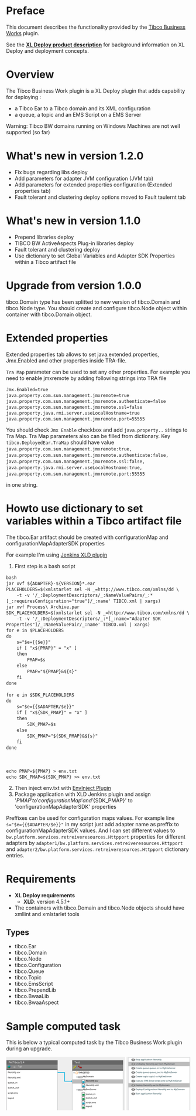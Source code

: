 # Preface #

This document describes the functionality provided by the [Tibco Business Works](http://www.tibco.com/products/automation/application-integration/activematrix-businessworks) plugin.

See the [**XL Deploy product description**](https://docs.xebialabs.com/xl-deploy/) for background information on XL Deploy and deployment concepts.

# Overview #

The Tibco Business Work plugin is a XL Deploy plugin that adds capability for deploying  :

* a Tibco Ear to a Tibco domain and its XML configuration
* a queue, a topic and an EMS Script on a EMS Server

Warning: Tibco BW domains running on Windows Machines are not well supported (so far)

# What's new in version 1.2.0 #

* Fix bugs regarding libs deploy
* Add parameters for adapter JVM configuration (JVM tab)
* Add parameters for extended properties configuration (Extended properties tab)
* Fault tolerant and clustering deploy options moved to Fault taulernt tab


# What's new in version 1.1.0 #

* Prepend libraries deploy
* TIBCO BW ActiveAspects Plug-in libraries deploy
* Fault tolerant and clustering deploy
* Use dictionary to set Global Variables and Adapter SDK Properties within a Tibco artifact file

# Upgrade from version 1.0.0 #

tibco.Domain type has been splitted to new version of tibco.Domain and tibco.Node type. You should create and configure tibco.Node object within container with tibco.Domain object.

# Extended properties

Extended properties tab allows to set java.extended.properties, Jmx.Enabled and other properties inside TRA-file.

`Tra Map` parameter can be used to set any other properties. For example you need to enable jmxremote by adding following strings into TRA file

```
Jmx.Enabled=true
java.property.com.sun.management.jmxremote=true
java.property.com.sun.management.jmxremote.authenticate=false
java.property.com.sun.management.jmxremote.ssl=false
java.property.java.rmi.server.useLocalHostname=true
java.property.com.sun.management.jmxremote.port=55555
```

You should check `Jmx Enable` checkbox and add `java.property..` strings to Tra Map. Tra Map parameters also can be filled from dictionary. Key `tibco.DeployedEar.TraMap` should have value  `java.property.com.sun.management.jmxremote:true, java.property.com.sun.management.jmxremote.authenticate:false, java.property.com.sun.management.jmxremote.ssl:false, java.property.java.rmi.server.useLocalHostname:true, java.property.com.sun.management.jmxremote.port:55555`

in one string.

# Howto use dictionary to set variables within a Tibco artifact file

The tibco.Ear artifact should be created with configurationMap and configurationMapAdapterSDK properties


For example I'm using [Jenkins XLD plugin](https://wiki.jenkins-ci.org/display/JENKINS/XL+Deploy+Plugin)

1. First step is a bash script
```
bash
jar xvf ${ADAPTER}-${VERSION}*.ear
PLACEHOLDERS=$(xmlstarlet sel -N _=http://www.tibco.com/xmlns/dd \
    -t -v '/_:DeploymentDescriptors/_:NameValuePairs/_:*[_:requiresConfiguration="true"]/_:name' TIBCO.xml | xargs)
jar xvf Process\ Archive.par
SDK_PLACEHOLDERS=$(xmlstarlet sel -N _=http://www.tibco.com/xmlns/dd \
    -t -v '/_:DeploymentDescriptors/_:*[_:name="Adapter SDK Properties"]/_:NameValuePair/_:name' TIBCO.xml | xargs)
for e in $PLACEHOLDERS
do
    s="$e={{$e}}"
    if [ "x${PMAP}" = "x" ]
    then
        PMAP=$s
    else
        PMAP="${PMAP}&${s}"
    fi
done

for e in $SDK_PLACEHOLDERS
do
    s="$e={{$ADAPTER/$e}}"
    if [ "x${SDK_PMAP}" = "x" ]
    then
        SDK_PMAP=$s
    else
        SDK_PMAP="${SDK_PMAP}&${s}"
    fi
done



echo PMAP=${PMAP} > env.txt
echo SDK_PMAP=${SDK_PMAP} >> env.txt
```

2. Then inject env.txt with [EnvInject Plugin](https://wiki.jenkins-ci.org/display/JENKINS/EnvInject+Plugin)
3. Package application with XLD Jenkins plugin and assign '${PMAP}' to 'configurationMap' and '${SDK_PMAP}' to 'configurationMapAdapterSDK' properties


Preffixes can be used for configuration maps values. For example line `s="$e={{$ADAPTER/$e}}"` in my script just add adapter name as preffix to configurationMapAdapterSDK values.
And I can set different values to `bw.platform.services.retreiveresources.Httpport` properties for different adapters by `adapter1/bw.platform.services.retreiveresources.Httpport` and `adapter2/bw.platform.services.retreiveresources.Httpport` dictionary entries.


# Requirements #

* **XL Deploy requirements**
	* **XLD**: version 4.5.1+
* The containers with tibco.Domain and tibco.Node objects should have xmllint and xmlstarlet tools

## Types ##

+ tibco.Ear
+ tibco.Domain
+ tibco.Node
+ tibco.Configuration
+ tibco.Queue
+ tibco.Topic
+ tibco.EmsScript
+ tibco.PrependLib
+ tibco.BwaaLib
+ tibco.BwaaAspect


# Sample computed task #

This is below a typical computed task by the Tibco Business Work plugin during an upgrade.

![Deployment task](images/update-task.png)
